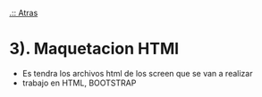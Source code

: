 [.:: Atras](https://github.com/wizanchez/team_losdos)

# 3). Maquetacion HTMl

- Es tendra los archivos html de los screen que se van a realizar
- trabajo en HTML, BOOTSTRAP
